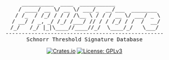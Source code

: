 <div align="center">
<pre>
    __________  ____  ___________              
   / ____/ __ \/ __ \/ ___/_  __/___  ________ 
  / /_  / /_/ / / / /\__ \ / / / __ \/ ___/ _ \
 / __/ / _, _/ /_/ /___/ // / / /_/ / /  /  __/
/_/   /_/ |_|\____//____//_/  \____/_/   \___/
-------------------------------------------------
Schnorr Threshold Signature Database
</pre>

[![Crates.io](https://img.shields.io/crates/v/frostore.svg)](https://crates.io/crates/frostore)
[![License: GPLv3](https://img.shields.io/badge/License-GPLv3-blue.svg)](https://www.gnu.org/licenses/gpl-3.0)
</div>
